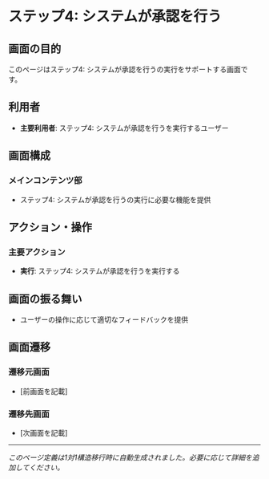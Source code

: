 # ステップ4: システムが承認を行う

## 画面の目的
このページはステップ4: システムが承認を行うの実行をサポートする画面です。

## 利用者
- **主要利用者**: ステップ4: システムが承認を行うを実行するユーザー

## 画面構成

### メインコンテンツ部
- ステップ4: システムが承認を行うの実行に必要な機能を提供

## アクション・操作

### 主要アクション
- **実行**: ステップ4: システムが承認を行うを実行する

## 画面の振る舞い
- ユーザーの操作に応じて適切なフィードバックを提供

## 画面遷移

### 遷移元画面
- [前画面を記載]

### 遷移先画面
- [次画面を記載]

---
*このページ定義は1対1構造移行時に自動生成されました。必要に応じて詳細を追加してください。*
